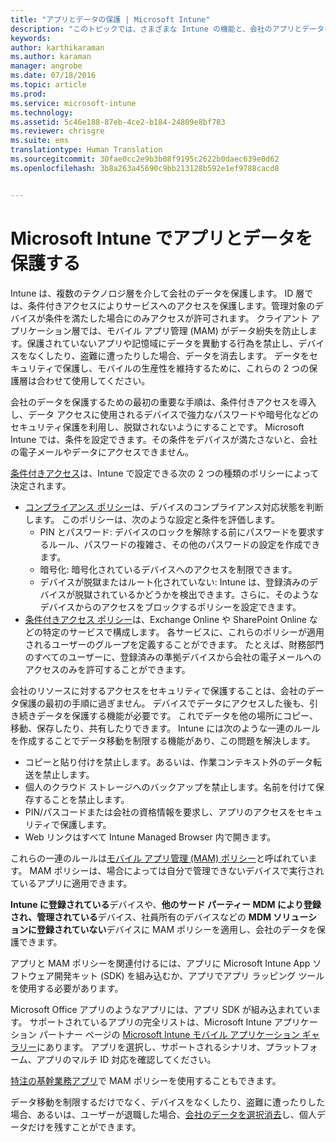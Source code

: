 ```yaml
---
title: "アプリとデータの保護 | Microsoft Intune"
description: "このトピックでは、さまざまな Intune の機能と、会社のアプリとデータを保護するために使用可能な機能について説明します。"
keywords: 
author: karthikaraman
ms.author: karaman
manager: angrobe
ms.date: 07/18/2016
ms.topic: article
ms.prod: 
ms.service: microsoft-intune
ms.technology: 
ms.assetid: 5c46e188-87eb-4ce2-b184-24809e8bf783
ms.reviewer: chrisgre
ms.suite: ems
translationtype: Human Translation
ms.sourcegitcommit: 30fae0cc2e9b3b08f9195c2622b0daec639e0d62
ms.openlocfilehash: 3b8a263a45690c9bb213128b592e1ef9788cacd8


---
```


# <a name="protect-apps-and-data-with-microsoft-intune"></a>Microsoft Intune でアプリとデータを保護する


Intune は、複数のテクノロジ層を介して会社のデータを保護します。  ID 層では、条件付きアクセスによりサービスへのアクセスを保護します。管理対象のデバイスが条件を満たした場合にのみアクセスが許可されます。  クライアント アプリケーション層では、モバイル アプリ管理 (MAM) がデータ紛失を防止します。保護されていないアプリや記憶域にデータを異動する行為を禁止し、デバイスをなくしたり、盗難に遭ったりした場合、データを消去します。  データをセキュリティで保護し、モバイルの生産性を維持するために、これらの 2 つの保護層は合わせて使用してください。

会社のデータを保護するための最初の重要な手順は、条件付きアクセスを導入し、データ アクセスに使用されるデバイスで強力なパスワードや暗号化などのセキュリティ保護を利用し、脱獄されないようにすることです。 Microsoft Intune では、条件を設定できます。その条件をデバイスが満たさないと、会社の電子メールやデータにアクセスできません。

[条件付きアクセス](restrict-access-to-email-and-o365-services-with-microsoft-intune.md)は、Intune で設定できる次の 2 つの種類のポリシーによって決定されます。
- [コンプライアンス ポリシー](introduction-to-device-compliance-policies-in-microsoft-intune.md)は、デバイスのコンプライアンス対応状態を判断します。 このポリシーは、次のような設定と条件を評価します。
  - PIN とパスワード: デバイスのロックを解除する前にパスワードを要求するルール、パスワードの複雑さ、その他のパスワードの設定を作成できます。
  - 暗号化: 暗号化されているデバイスへのアクセスを制限できます。
  - デバイスが脱獄またはルート化されていない: Intune は、登録済みのデバイスが脱獄されているかどうかを検出できます。さらに、そのようなデバイスからのアクセスをブロックするポリシーを設定できます。
- [条件付きアクセス ポリシー](restrict-access-to-email-and-o365-services-with-microsoft-intune.md)は、Exchange Online や SharePoint Online などの特定のサービスで構成します。 各サービスに、これらのポリシーが適用されるユーザーのグループを定義することができます。 たとえば、財務部門のすべてのユーザーに、登録済みの準拠デバイスから会社の電子メールへのアクセスのみを許可することができます。

会社のリソースに対するアクセスをセキュリティで保護することは、会社のデータ保護の最初の手順に過ぎません。 デバイスでデータにアクセスした後も、引き続きデータを保護する機能が必要です。 これでデータを他の場所にコピー、移動、保存したり、共有したりできます。 Intune には次のような一連のルールを作成することでデータ移動を制限する機能があり、この問題を解決します。
- コピーと貼り付けを禁止します。あるいは、作業コンテキスト外のデータ転送を禁止します。
- 個人のクラウド ストレージへのバックアップを禁止します。名前を付けて保存することを禁止します。
- PIN/パスコードまたは会社の資格情報を要求し、アプリのアクセスをセキュリティで保護します。
- Web リンクはすべて Intune Managed Browser 内で開きます。

これらの一連のルールは[モバイル アプリ管理 (MAM) ポリシー](protect-app-data-using-mobile-app-management-policies-with-microsoft-intune.md)と呼ばれています。  MAM ポリシーは、場合によっては自分で管理できないデバイスで実行されているアプリに適用できます。  

**Intune に登録されている**デバイスや、**他のサード パーティー MDM により登録され、管理されている**デバイス、社員所有のデバイスなどの **MDM ソリューションに登録されていない**デバイスに MAM ポリシーを適用し、会社のデータを保護できます。

アプリと MAM ポリシーを関連付けるには、アプリに Microsoft Intune App ソフトウェア開発キット (SDK) を組み込むか、アプリでアプリ ラッピング ツールを使用する必要があります。

Microsoft Office アプリのようなアプリには、アプリ SDK が組み込まれています。 サポートされているアプリの完全リストは、Microsoft Intune アプリケーション パートナー ページの [Microsoft Intune モバイル アプリケーション ギャラリー](https://www.microsoft.com/en-us/cloud-platform/microsoft-intune-apps)にあります。 アプリを選択し、サポートされるシナリオ、プラットフォーム、アプリのマルチ ID 対応を確認してください。

[特注の基幹業務アプリ](decide-how-to-prepare-apps-for-mobile-application-management-with-microsoft-intune.md)で MAM ポリシーを使用することもできます。

データ移動を制限するだけでなく、デバイスをなくしたり、盗難に遭ったりした場合、あるいは、ユーザーが退職した場合、[会社のデータを選択消去](wipe-managed-company-app-data-with-microsoft-intune.md)し、個人データだけを残すことができます。



<!--HONumber=Nov16_HO2-->


